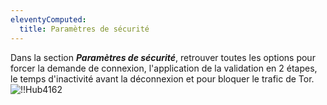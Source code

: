 ```yaml
---
eleventyComputed:
  title: Paramètres de sécurité
---
```

Dans la section ***Paramètres de sécurité***, retrouver toutes les options pour forcer la demande de connexion, l'application de la validation en 2 étapes, le temps d'inactivité avant la déconnexion et pour bloquer le trafic de Tor.  
![!!Hub4162](https://webdevolutions.azureedge.net/docs/fr/hub/Hub4162.png) 

